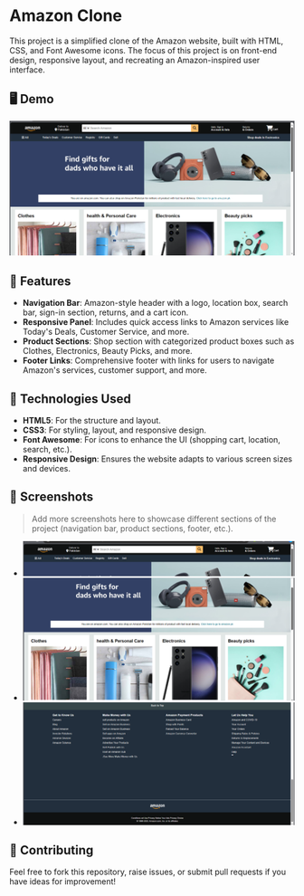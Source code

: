 # Amazon Clone

This project is a simplified clone of the Amazon website, built with HTML, CSS, and Font Awesome icons. The focus of this project is on front-end design, responsive layout, and recreating an Amazon-inspired user interface.

## 🖥️ Demo

![Amazon Clone Demo Screenshot](screenshots/demo.png)

## 🌟 Features

- **Navigation Bar**: Amazon-style header with a logo, location box, search bar, sign-in section, returns, and a cart icon.
- **Responsive Panel**: Includes quick access links to Amazon services like Today's Deals, Customer Service, and more.
- **Product Sections**: Shop section with categorized product boxes such as Clothes, Electronics, Beauty Picks, and more.
- **Footer Links**: Comprehensive footer with links for users to navigate Amazon's services, customer support, and more.

## 🚀 Technologies Used

- **HTML5**: For the structure and layout.
- **CSS3**: For styling, layout, and responsive design.
- **Font Awesome**: For icons to enhance the UI (shopping cart, location, search, etc.).
- **Responsive Design**: Ensures the website adapts to various screen sizes and devices.

## 📸 Screenshots

> Add more screenshots here to showcase different sections of the project (navigation bar, product sections, footer, etc.).

- ![Navigation Bar](screenshots/navigation-bar.png)
- ![Product Sections](screenshots/product-sections.png)
- ![Footer](screenshots/footer.png)

## 🤝 Contributing

Feel free to fork this repository, raise issues, or submit pull requests if you have ideas for improvement!
